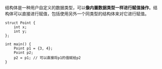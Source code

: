 结构体是一种用户自定义的数据类型，可以**像内置数据类型一样进行赋值操作**。结构体可以直接进行赋值，包括使用另外一个同类型的结构体来对它进行赋值。

```
struct Point {
    int x;
    int y;
};

int main() {
    Point p1 = {3, 4};
    Point p2;
    p2 = p1; // 可以直接将p1的值赋给p2
}

```

